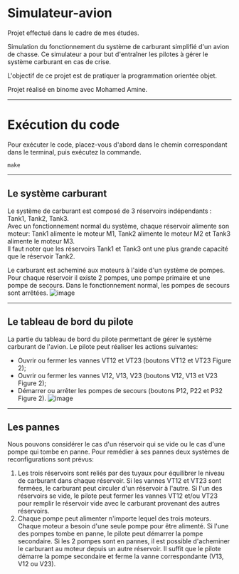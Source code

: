 # Simulateur-avion
Projet effectué dans le cadre de mes études.  

Simulation du fonctionnement du système de carburant simplifié d'un avion de chasse. Ce simulateur a pour but d'entraîner les pilotes à gérer le système carburant en cas de crise.    

L'objectif de ce projet est de pratiquer la programmation orientée objet.

Projet réalisé en binome avec Mohamed Amine.

---
# Exécution du code
Pour exécuter le code, placez-vous d'abord dans le chemin correspondant dans le terminal, puis exécutez la commande.
```
make
```

---
## Le système carburant
Le système de carburant est composé de 3 réservoirs indépendants : Tank1, Tank2, Tank3.  
Avec un fonctionnement normal du système, chaque réservoir alimente son moteur: Tank1 alimente le moteur M1, Tank2 alimente le moteur M2 et Tank3 alimente le moteur M3.   
Il faut noter que les réservoirs Tank1 et Tank3 ont une plus grande capacité que le réservoir Tank2.  

Le carburant est acheminé aux moteurs à l'aide d'un système de pompes. Pour chaque réservoir il existe 2 pompes, une pompe primaire et une pompe de secours. Dans le fonctionnement normal, les pompes de secours sont arrêtées.
![image](https://user-images.githubusercontent.com/72187742/233805763-da285366-c5d1-4217-94f2-dc545a07a0eb.png)

---
## Le tableau de bord du pilote
La partie du tableau de bord du pilote permettant de gérer le système carburant de l'avion. Le pilote peut réaliser les actions suivantes:
- Ouvrir ou fermer les vannes VT12 et VT23 (boutons VT12 et VT23 Figure 2);
- Ouvrir ou fermer les vannes V12, V13, V23 (boutons V12, V13 et V23 Figure 2);
- Démarrer ou arrêter les pompes de secours (boutons P12, P22 et P32 Figure 2).
![image](https://user-images.githubusercontent.com/72187742/233805787-af833f93-f811-4837-b3f8-8309c411f02e.png)

---
## Les pannes
Nous pouvons considérer le cas d'un réservoir qui se vide ou le cas d'une pompe qui tombe en panne. Pour remédier à ses pannes deux systèmes de reconfigurations sont prévus:
1. Les trois réservoirs sont reliés par des tuyaux pour équilibrer le niveau de carburant dans chaque réservoir. Si les vannes VT12 et VT23 sont fermées, le carburant peut circuler d'un réservoir à l'autre. Si l'un des réservoirs se vide, le pilote peut fermer les vannes VT12 et/ou VT23 pour remplir le réservoir vide avec le carburant provenant des autres réservoirs.
2. Chaque pompe peut alimenter n'importe lequel des trois moteurs. Chaque moteur a besoin d'une seule pompe pour être alimenté. Si l'une des pompes tombe en panne, le pilote peut démarrer la pompe secondaire. Si les 2 pompes sont en pannes, il est possible d'acheminer le carburant au moteur depuis un autre réservoir. Il suffit que le pilote démarre la pompe secondaire et ferme la vanne correspondante (V13, V12 ou V23).
